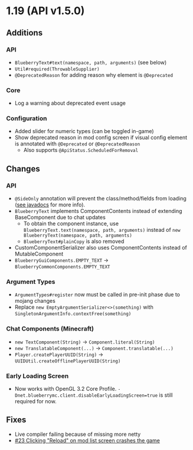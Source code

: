 # 1.19 (API v1.5.0)

## Additions

### API
- `BlueberryText#text(namespace, path, arguments)` (see below)
- `Util#required(ThrowableSupplier)`
- `@DeprecatedReason` for adding reason why element is `@Deprecated`

### Core
- Log a warning about deprecated event usage

### Configuration
- Added slider for numeric types (can be toggled in-game)
- Show deprecated reason in mod config screen if visual config element is annotated with `@Deprecated` or `@DeprecatedReason`
    - Also supports `@ApiStatus.ScheduledForRemoval`

## Changes

### API
- `@SideOnly` annotation will prevent the class/method/fields from loading ([see javadocs](https://github.com/BlueberryMC/Blueberry/blob/3045ad783498542c8a8003bd94f9cee5d69edc8e/Blueberry-API/src/main/java/net/blueberrymc/common/SideOnly.java#L10-L15) for more info).
- `BlueberryText` implements ComponentContents instead of extending BaseComponent due to chat updates
    - To obtain the component instance, use `BlueberryText.text(namespace, path, arguments)` instead of `new BlueberryText(namespace, path, arguments)`
    - `BlueberryText#plainCopy` is also removed
- CustomComponentSerializer also uses ComponentContents instead of MutableComponent
- `BlueberryGuiComponents.EMPTY_TEXT` -> `BlueberryCommonComponents.EMPTY_TEXT`

### Argument Types
- `ArgumentTypes#register` now must be called in pre-init phase due to mojang changes
- Replace `new EmptyArgumentSerializer<>(something)` with `SingletonArgumentInfo.contextFree(something)`

### Chat Components (Minecraft)
- `new TextComponent(String)` -> `Component.literal(String)`
- `new TranslatableComponent(...)` -> `Component.translatable(...)`
- `Player.createPlayerUUID(String)` -> `UUIDUtil.createOfflinePlayerUUID(String)`

### Early Loading Screen
- Now works with OpenGL 3.2 Core Profile. `-Dnet.blueberrymc.client.disableEarlyLoadingScreen=true` is still required for now.

## Fixes
- Live compiler failing because of missing more netty
- [#23 Clicking "Reload" on mod list screen crashes the game](https://github.com/BlueberryMC/Blueberry/issues/23)
